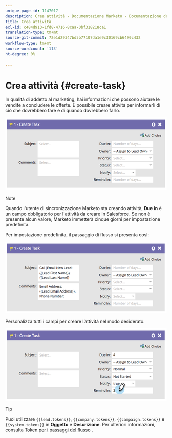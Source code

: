```yaml
---
unique-page-id: 1147017
description: Crea attività - Documentazione Marketo - Documentazione del prodotto
title: Crea attività
exl-id: c484d913-1fd8-4716-8caa-0bf318218ca1
translation-type: tm+mt
source-git-commit: 72e1d29347bd5b77107da1e9c30169cb6490c432
workflow-type: tm+mt
source-wordcount: '113'
ht-degree: 0%

---
```


# Crea attività {#create-task}

In qualità di addetto al marketing, hai informazioni che possono aiutare le vendite a concludere le offerte. È possibile creare attività per informarli di ciò che dovrebbero fare e di quando dovrebbero farlo.

![](assets/image2014-9-22-14-3a54-3a46.png)

>[!NOTE]
>
>Quando l&#39;utente di sincronizzazione Marketo sta creando attività, **Due in** è un campo obbligatorio per l&#39;attività da creare in Salesforce. Se non è presente alcun valore, Marketo immetterà cinque giorni per impostazione predefinita.

Per impostazione predefinita, il passaggio di flusso si presenta così:

![](assets/image2014-9-22-14-3a54-3a49.png)

Personalizza tutti i campi per creare l’attività nel modo desiderato.

![](assets/image2014-9-22-14-3a54-3a52.png)

>[!TIP]
>
>Puoi utilizzare `{{lead.tokens}}`, `{{company.tokens}}`, `{{campaign.tokens}}` e `{{system.tokens}}` in **Oggetto** e **Descrizione**. Per ulteriori informazioni, consulta [Token per i passaggi del flusso](/help/marketo/product-docs/core-marketo-concepts/smart-campaigns/flow-actions/use-tokens-in-flow-steps.md) .
